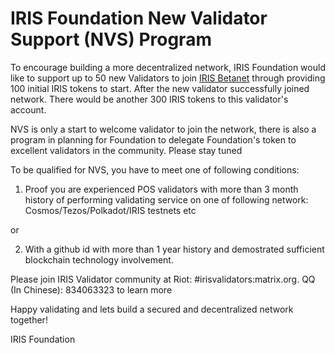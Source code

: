 # IRIS Foundation New Validator Support (NVS)  Program  

To encourage building a more decentralized network, IRIS Foundation would like to support up to 50 new Validators to join [IRIS Betanet](https://www.irisnet.org/mainnet) through providing 100 initial IRIS tokens to start. After the new validator successfully joined network.  There would be another 300 IRIS tokens to this validator's account.  

NVS is only a start to welcome validator to join the network, there is also a program in planning for Foundation to delegate Foundation's token to excellent validators in the community. Please stay tuned  

To be qualified for NVS, you have to meet one of following conditions: 

1. Proof you are experienced POS validators with more than 3 month history of performing validating service on one of following network:  Cosmos/Tezos/Polkadot/IRIS testnets etc

or 

2. With a github id with more than 1 year history and demostrated sufficient blockchain technology involvement. 

Please join IRIS Validator community at Riot:  #irisvalidators:matrix.org. QQ (In Chinese): 834063323 to learn more

Happy validating and lets build a secured and decentralized network together!

IRIS Foundation 
